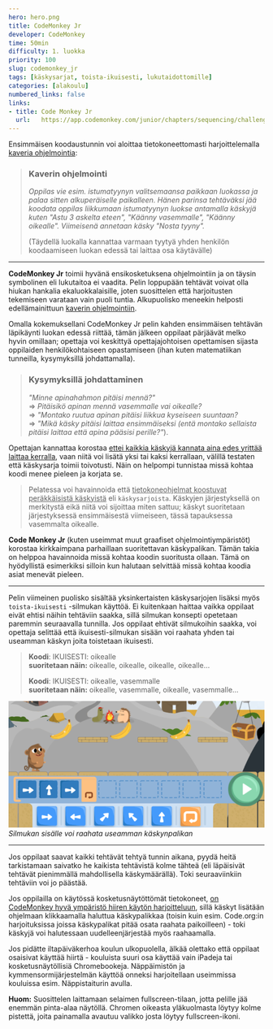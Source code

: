 ```yaml
---
hero: hero.png
title: CodeMonkey Jr
developer: CodeMonkey
time: 50min
difficulty: 1. luokka
priority: 100
slug: codemonkey_jr
tags: [käskysarjat, toista-ikuisesti, lukutaidottomille]
categories: [alakoulu]
numbered_links: false
links:
- title: Code Monkey Jr
  url:   https://app.codemonkey.com/junior/chapters/sequencing/challenges/1
---
```


Ensimmäisen koodaustunnin voi aloittaa tietokoneettomasti harjoittelemalla <u>kaveria ohjelmointia</u>:

> ### Kaverin ohjelmointi
> *Oppilas vie esim. istumatyynyn valitsemaansa paikkaan luokassa ja palaa sitten alkuperäiselle paikalleen. Hänen parinsa tehtäväksi jää koodata oppilas liikkumaan istumatyynyn luokse antamalla käskyjä kuten "Astu 3 askelta eteen", "Käänny vasemmalle", "Käänny oikealle". Viimeisenä annetaan käsky "Nosta tyyny".*
>
> (Täydellä luokalla kannattaa varmaan tyytyä yhden henkilön koodaamiseen luokan edessä tai laittaa osa käytävälle)

---

**CodeMonkey Jr** toimii hyvänä ensikosketuksena ohjelmointiin ja on täysin symbolinen eli lukutaitoa ei vaadita. Pelin loppupään tehtävät voivat olla hiukan hankalia ekaluokkalaisille, joten suosittelen että harjoitusten tekemiseen varataan vain puoli tuntia. Alkupuolisko meneekin helposti edellämainittuun  <u>kaverin ohjelmointiin</u>.

Omalla kokemuksellani CodeMonkey Jr pelin kahden ensimmäisen tehtävän läpikäynti luokan edessä riittää, tämän jälkeen oppilaat pärjäävät melko hyvin omillaan; opettaja voi keskittyä opettajajohtoisen opettamisen sijasta oppilaiden henkilökohtaiseen opastamiseen (ihan  kuten matematiikan tunneilla, kysymyksillä johdattamalla).





> ### Kysymyksillä johdattaminen
> *"Minne apinahahmon pitäisi mennä?"* \
> => *Pitäisikö apinan mennä vasemmalle vai oikealle?*\
> => *"Montako ruutua apinan pitäisi liikkua kyseiseen suuntaan?*\
> => *"Mikä käsky pitäisi laittaa ensimmäiseksi (entä montako sellaista pitäisi laittaa että apina pääsisi perille?"*).

Opettajan kannattaa korostaa <u>ettei kaikkia käskyjä kannata aina edes yrittää laittaa kerralla</u>, vaan niitä voi lisätä yksi tai kaksi kerrallaan, välillä testaten että käskysarja toimii toivotusti. Näin on helpompi tunnistaa missä kohtaa koodi menee pieleen ja korjata se.

> Pelatessa voi havainnoida että <u>tietokoneohjelmat koostuvat peräkkäisistä käskyistä</u> eli `käskysarjoista`. Käskyjen järjestyksellä on merkitystä eikä niitä voi sijoittaa miten sattuu; käskyt suoritetaan järjestyksessä ensimmäisestä viimeiseen, tässä tapauksessa vasemmalta oikealle.

**Code Monkey Jr** (kuten useimmat muut graafiset ohjelmointiympäristöt) korostaa kirkkaimpana parhaillaan suoritettavan käskypalikan. Tämän takia on helppoa havainnoida missä kohtaa koodin suoritusta ollaan. Tämä on hyödyllistä esimerkiksi silloin kun halutaan selvittää missä kohtaa koodia asiat menevät pieleen.

---

Pelin viimeinen puolisko sisältää yksinkertaisten käskysarjojen lisäksi myös `toista-ikuisesti` -silmukan käyttöä. Ei kuitenkaan haittaa vaikka oppilaat eivät ehtisi näihin tehtäviin saakka, sillä silmukan konsepti opetetaan paremmin seuraavalla tunnilla. Jos oppilaat ehtivät silmukoihin saakka, voi opettaja selittää että ikuisesti-silmukan sisään voi raahata yhden tai useamman käskyn joita toistetaan ikuisesti.

> **Koodi**: IKUISESTI: oikealle\
> **suoritetaan näin:** oikealle, oikealle, oikealle, oikealle...
>
> **Koodi**: IKUISESTI: oikealle, vasemmalle\
> **suoritetaan näin:** oikealle, vasemmalle, oikealle, vasemmalle...



![Silmukan sisällä voi olla useampi käsky](kaskysarja_silmukassa.png)
*Silmukan sisälle voi raahata useamman käskynpalikan*


---

Jos oppilaat saavat kaikki tehtävät tehtyä tunnin aikana, pyydä heitä tarkistamaan saivatko he kaikista tehtävistä kolme tähteä (eli läpäisivät tehtävät pienimmällä mahdollisella käskymäärällä). Toki seuraaviinkiin tehtäviin voi jo päästää.

Jos oppilailla on käytössä kosketusnäytöttömät tietokoneet, <u>on CodeMonkey hyvä ympäristö hiiren käytön harjoitteluun</u>, sillä käskyt lisätään ohjelmaan klikkaamalla haluttua käskypalikkaa (toisin kuin esim. Code.org:in harjoituksissa joissa käskypalikat pitää osata raahata paikoilleen) - toki käskyjä voi halutessaan uudelleenjärjestää myös raahaamalla.

Jos pidätte iltapäiväkerhoa koulun ulkopuolella, älkää olettako että oppilaat osaisivat käyttää hiirtä - kouluista suuri osa käyttää vain iPadeja tai kosketusnäytöllisiä Chromebookeja. Näppäimistön ja kymmensormijärjestelmän käyttöä onneksi harjoitellaan useimmissa kouluissa esim. Näppistaiturin avulla.

**Huom:** Suosittelen laittamaan selaimen fullscreen-tilaan, jotta pelille jää enemmän pinta-alaa näytöllä. Chromen oikeasta yläkuolmasta löytyy kolme pistettä, joita painamalla avautuu valikko josta löytyy fullscreen-ikoni.

